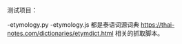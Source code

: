 测试项目：

-etymology.py
-etymology.js
都是泰语词源词典     https://thai-notes.com/dictionaries/etymdict.html     相关的抓取脚本。
